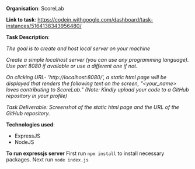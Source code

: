 **Organisation**: ScoreLab

**Link to task**: https://codein.withgoogle.com/dashboard/task-instances/5164138343956480/

**Task Description**:

_The goal is to create and host local server on your machine_

_Create a simple localhost server (you can use any programming language). Use port 8080 if available or use a different one if not._

_On clicking URL- 'http://localhost:8080/', a static html page will be displayed that renders the following text on the screen, "<your_name> loves contributing to ScoreLab." (Note: Kindly upload your code to a GitHub repository in your profile)_

_Task Deliverable: Screenshot of the static html page and the URL of the GitHub repository._

**Technologies used**:
* ExpressJS 
* NodeJS

**To run expressjs server**
First run `npm install` to install necessary packages. Next run `node index.js`
